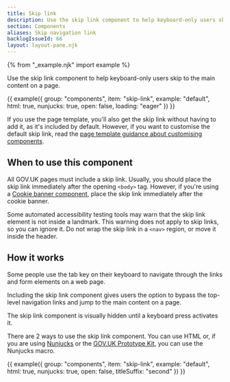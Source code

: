 ```yaml
---
title: Skip link
description: Use the skip link component to help keyboard-only users skip to the main content on a page
section: Components
aliases: Skip navigation link
backlogIssueId: 66
layout: layout-pane.njk
---
```


{% from "_example.njk" import example %}

Use the skip link component to help keyboard-only users skip to the main content on a page.

{{ example({ group: "components", item: "skip-link", example: "default", html: true, nunjucks: true, open: false, loading: "eager" }) }}

If you use the page template, you'll also get the skip link without having to add it, as it's included by default. However, if you want to customise the default skip link, read the [page template guidance about customising components](/styles/page-template/#changing-template-content).

## When to use this component

All GOV.UK pages must include a skip link. Usually, you should place the skip link immediately after the opening `<body>` tag. However, if you're using a [Cookie banner component](/components/cookie-banner/), place the skip link immediately after the cookie banner.

Some automated accessibility testing tools may warn that the skip link element is not inside a landmark. This warning does not apply to skip links, so you can ignore it. Do not wrap the skip link in a `<nav>` region, or move it inside the header.

## How it works

Some people use the tab key on their keyboard to navigate through the links and form elements on a web page.

Including the skip link component gives users the option to bypass the top-level navigation links and jump to the main content on a page.

The skip link component is visually hidden until a keyboard press activates it.

There are 2 ways to use the skip link component. You can use HTML or, if you are using [Nunjucks](https://mozilla.github.io/nunjucks/) or the [GOV.UK Prototype Kit](https://prototype-kit.service.gov.uk), you can use the Nunjucks macro.

{{ example({ group: "components", item: "skip-link", example: "default", html: true, nunjucks: true, open: false, titleSuffix: "second" }) }}
